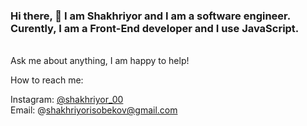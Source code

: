 ### Hi there, 👋 I am Shakhriyor and I am a software engineer.  Curently, I am a Front-End developer and  I use JavaScript.
<br />
Ask me about anything, I am happy to help!

How to reach me:

Instagram: [@shakhriyor_00](https://instagram.com/shakhriyor_eu)
<br />
Email: @shakhriyorisobekov@gmail.com
